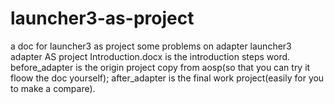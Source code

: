 # launcher3-as-project
a doc for launcher3 as project some problems on adapter
launcher3 adapter AS project Introduction.docx is the introduction steps word.
before_adapter is the origin project copy from aosp(so that you can try it floow the doc yourself);
after_adapter is the final work project(easily for you to make a compare).
 

